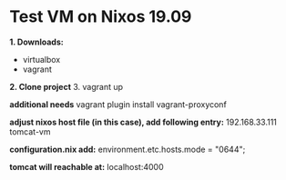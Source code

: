 # Test VM on Nixos 19.09

**1. Downloads:**
- virtualbox
- vagrant

**2. Clone project**
3. vagrant up

**additional needs**
vagrant plugin install vagrant-proxyconf

**adjust nixos host file (in this case), add following entry:**
192.168.33.111 tomcat-vm 

**configuration.nix add:**
environment.etc.hosts.mode = "0644";

**tomcat will reachable at:**
localhost:4000
